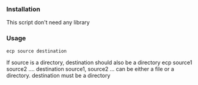 ### Installation

This script don't need any library

### Usage

    ecp source destination
If source is a directory, destination should also be a directory
    ecp source1 source2 .... destination
source1, source2 ... can be either a file or a directory.
destination must be a directory
